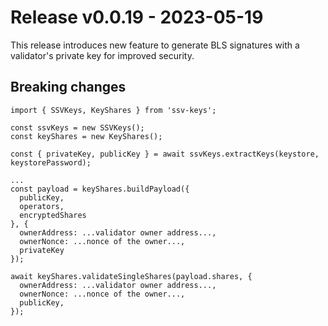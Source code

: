 # Release v0.0.19 - 2023-05-19

This release introduces new feature to generate BLS signatures with a validator's private key for improved security.

## Breaking changes

  ```code
  import { SSVKeys, KeyShares } from 'ssv-keys';

  const ssvKeys = new SSVKeys();
  const keyShares = new KeyShares();

  const { privateKey, publicKey } = await ssvKeys.extractKeys(keystore, keystorePassword);

  ...
  const payload = keyShares.buildPayload({
    publicKey,
    operators,
    encryptedShares
  }, {
    ownerAddress: ...validator owner address...,
    ownerNonce: ...nonce of the owner...,
    privateKey
  });

  await keyShares.validateSingleShares(payload.shares, {
    ownerAddress: ...validator owner address...,
    ownerNonce: ...nonce of the owner...,
    publicKey,
  });
  ```

